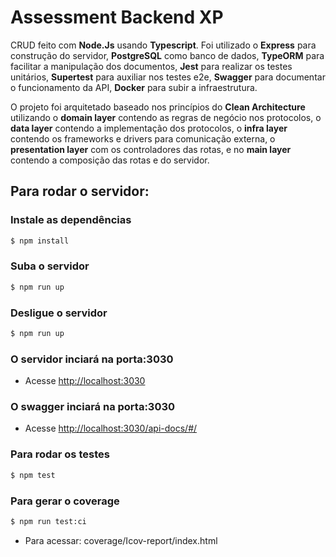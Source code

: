 # Assessment Backend XP

CRUD feito com **Node.Js** usando **Typescript**. Foi utilizado o **Express** para construção do servidor, **PostgreSQL** como banco de dados, **TypeORM** para facilitar a manipulação dos documentos, **Jest** para realizar os testes unitários, **Supertest** para auxiliar nos testes e2e, **Swagger** para documentar o funcionamento da API, **Docker** para subir a infraestrutura.

O projeto foi arquitetado baseado nos princípios do **Clean Architecture** utilizando o **domain layer** contendo as regras de negócio nos protocolos, o **data layer** contendo a implementação dos protocolos, o **infra layer** contendo os frameworks e drivers para comunicação externa, o **presentation layer** com os controladores das rotas, e no **main layer** contendo a composição das rotas e do servidor.

## Para rodar o servidor:

### Instale as dependências
```bash
$ npm install
```

### Suba o servidor
```bash
$ npm run up
```

### Desligue o servidor
```bash 
$ npm run up
```

### O servidor inciará na porta:3030

- Acesse <http://localhost:3030>

  

### O swagger inciará na porta:3030

- Acesse <http://localhost:3030/api-docs/#/>
  

### Para rodar os testes
```bash
$ npm test
```

### Para gerar o coverage
```bash
$ npm run test:ci
```
- Para acessar: coverage/Icov-report/index.html
